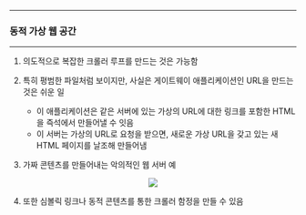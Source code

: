 -----
### 동적 가상 웹 공간
-----
1. 의도적으로 복잡한 크롤러 루프를 만드는 것은 가능함
2. 특히 평범한 파일처럼 보이지만, 사실은 게이트웨이 애플리케이션인 URL을 만드는 것은 쉬운 일
   - 이 애플리케이션은 같은 서버에 있는 가상의 URL에 대한 링크를 포함한 HTML을 즉석에서 만들어낼 수 잇음
   - 이 서버는 가상의 URL로 요청을 받으면, 새로운 가상 URL을 갖고 있는 새 HTML 페이지를 날조해 만들어냄

3. 가짜 콘텐츠를 만들어내는 악의적인 웹 서버 예
<div align="center">
<img src="https://github.com/user-attachments/assets/64bcf631-1a3d-469d-a893-267c24cbddb8">
</div>

4. 또한 심볼릭 링크나 동적 콘텐츠를 통한 크롤러 함정을 만들 수 있음
